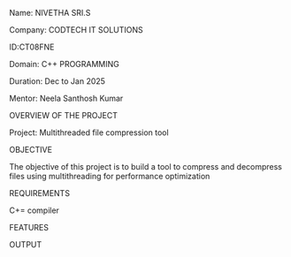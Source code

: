 Name: NIVETHA SRI.S

Company: CODTECH IT SOLUTIONS

ID:CT08FNE

Domain: C++ PROGRAMMING

Duration: Dec to Jan 2025

Mentor: Neela Santhosh Kumar

OVERVIEW OF THE PROJECT

Project: Multithreaded file compression tool

OBJECTIVE

The objective of this project is to build a tool to compress and decompress files using multithreading for performance optimization

REQUIREMENTS

C+= compiler

FEATURES

OUTPUT

